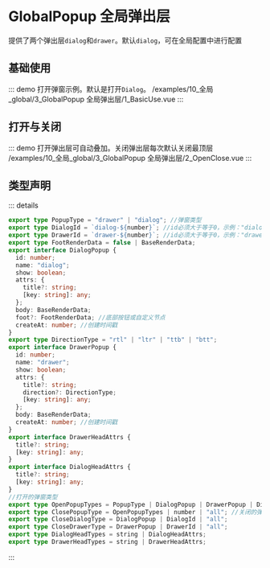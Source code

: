 # GlobalPopup 全局弹出层

提供了两个弹出层`dialog`和`drawer`。默认`dialog`，可在全局配置中进行配置




## 基础使用
::: demo 打开弹窗示例。默认是打开`Dialog`。
/examples/10_全局_global/3_GlobalPopup 全局弹出层/1_BasicUse.vue
:::


## 打开与关闭
::: demo 打开弹出层可自动叠加。关闭弹出层每次默认关闭最顶层
/examples/10_全局_global/3_GlobalPopup 全局弹出层/2_OpenClose.vue
:::



## 类型声明
::: details

``` ts
export type PopupType = "drawer" | "dialog"; //弹窗类型
export type DialogId = `dialog-${number}`; //id必须大于等于0，示例："dialog-1"
export type DrawerId = `drawer-${number}`; //id必须大于等于0，示例："drawer-1"
export type FootRenderData = false | BaseRenderData;
export interface DialogPopup {
  id: number;
  name: "dialog";
  show: boolean;
  attrs: {
    title?: string;
    [key: string]: any;
  };
  body: BaseRenderData;
  foot?: FootRenderData; //底部按钮或自定义节点
  createAt: number; //创建时间戳
}
export type DirectionType = "rtl" | "ltr" | "ttb" | "btt";
export interface DrawerPopup {
  id: number;
  name: "drawer";
  show: boolean;
  attrs: {
    title?: string;
    direction?: DirectionType;
    [key: string]: any;
  };
  body: BaseRenderData;
  createAt: number; //创建时间戳
}
export interface DrawerHeadAttrs {
  title?: string;
  [key: string]: any;
}
export interface DialogHeadAttrs {
  title?: string;
  [key: string]: any;
}
//打开的弹窗类型
export type OpenPopupTypes = PopupType | DialogPopup | DrawerPopup | DialogId | DrawerId;
export type ClosePopupType = OpenPopupTypes | number | "all"; //关闭的弹窗类型：'all' 关闭所有dialog、drawer；number：关闭顶层的 n 个弹窗
export type CloseDialogType = DialogPopup | DialogId | "all";
export type CloseDrawerType = DrawerPopup | DrawerId | "all";
export type DialogHeadTypes = string | DialogHeadAttrs;
export type DrawerHeadTypes = string | DrawerHeadAttrs;
```

:::  


